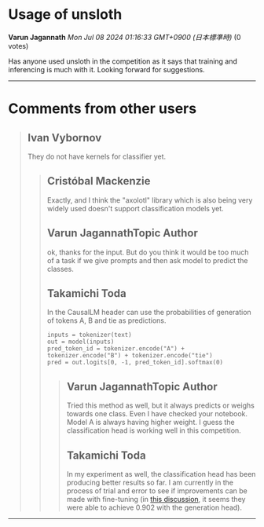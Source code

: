 # Usage of unsloth

**Varun Jagannath** *Mon Jul 08 2024 01:16:33 GMT+0900 (日本標準時)* (0 votes)

Has anyone used unsloth in the competition as it says that training and inferencing is much with it. Looking forward for suggestions.



---

 # Comments from other users

> ## Ivan Vybornov
> 
> They do not have kernels for classifier yet.
> 
> 
> 
> > ## Cristóbal Mackenzie
> > 
> > Exactly, and I think the "axolotl" library which is also being very widely used doesn't support classification models yet.
> > 
> > 
> > 
> > ## Varun JagannathTopic Author
> > 
> > ok, thanks for the input. But do you think it would be too much of a task if we give prompts and then ask model to predict the classes.
> > 
> > 
> > 
> > ## Takamichi Toda
> > 
> > In the CausalLM header can use the probabilities of generation of tokens A, B and tie as predictions.
> > 
> > ```
> > inputs = tokenizer(text)
> > out = model(inputs)
> > pred_token_id = tokenizer.encode("A") + tokenizer.encode("B") + tokenizer.encode("tie")
> > pred = out.logits[0, -1, pred_token_id].softmax(0)
> > 
> > ```
> > 
> > 
> > 
> > > ## Varun JagannathTopic Author
> > > 
> > > Tried this method as well, but it always predicts or weighs towards one class. Even I have checked your notebook. Model A is always having higher weight. I guess the classification head is working well in this competition.
> > > 
> > > 
> > > 
> > > ## Takamichi Toda
> > > 
> > > In my experiment as well, the classification head has been producing better results so far. I am currently in the process of trial and error to see if improvements can be made with fine-tuning (in [this discussion](https://www.kaggle.com/competitions/lmsys-chatbot-arena/discussion/520470#2925128), it seems they were able to achieve 0.902 with the generation head).
> > > 
> > > 
> > > 


---

